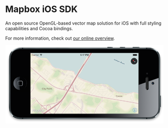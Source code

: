 # Mapbox iOS SDK

An open source OpenGL-based vector map solution for iOS with full styling capabilities and Cocoa bindings.

For more information, check out [our online overview](https://www.mapbox.com/ios-sdk/). 

[![](https://raw.githubusercontent.com/mapbox/mapbox-gl-native/master/ios/screenshot.png)]()
